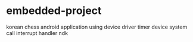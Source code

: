 # embedded-project
korean chess android application
using
device driver
timer device
system call
interrupt handler
ndk
